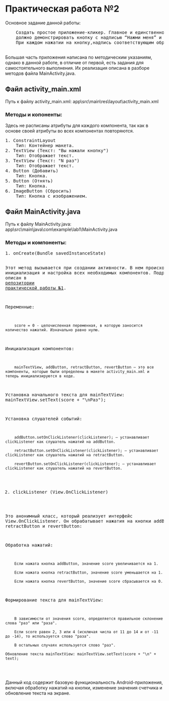 <h1>Практическая работа №2</h1>

<p>Основное задание данной работы:</p>
    <pre>
    Создать простое приложение-кликер. Главное и единственное окно приложения
    должно демонстрировать кнопку с надписью “Нажми меня” и надпись “Вы нажали кнопку 0 раз”.
    При каждом нажатии на кнопку,надпись соответствующим образом изменяется.
    </pre>
<p>
    Большая часть приложения написана по методическим указаниям, однако
    в данной работе, в отличие от первой, есть задания для самостоятельного выполнения. Их реализация описана в разборе методов файла MainActivity.java.
</p>

<h2>Файл activity_main.xml</h2>
<p>
    Путь к файлу activity_main.xml: app\src\main\res\layout\activity_main.xml
</p>
<h3>Методы и копоненты:</h3>
<p>Здесь не расписаны атрибуты для каждого компонента, так как в основе своей атрибуты во всех компонентах повторяются.</p>
<pre>
1. ConstraintLayout
    Тип: Контейнер макета.
2. TextView (Текст: "Вы нажали кнопку")
    Тип: Отображает текст.
3. TextView (Текст: "N раз")
    Тип: Отображает текст.
4. Button (Добавить)
    Тип: Кнопка.
5. Button (Отнять)
    Тип: Кнопка.
6. ImageButton (Сбросить)
    Тип: Кнопка с изображением.
</pre>

<h2>Файл MainActivity.java</h2>

<p>
    Путь к файлу MainActivity.java:  app\src\main\java\com\example\lab1\MainActivity.java
</p>
<h3>Методы и компоненты:</h3>
<pre>
1. onCreate(Bundle savedInstanceState)

Этот метод вызывается при создании активности.
    В нем происходит инициализация и настройка всех необходимых компонентов.
    Подробнее метод описан в <a href="https://github.com/SemkiPivo/java_android_lab1">репозитории практической работы №1</a>.

Переменные:

        score = 0 - целочисленная переменная, в которую заносится количество нажатий. Изначально равно нулю.

Инициализация компонентов:

        mainTextView, addButton, retractButton, revertButton — это все компоненты, которые были определены в макете activity_main.xml и теперь инициализируются в коде.

Установка начального текста для mainTextView: mainTextView.setText(score + "\nРаз");

Установка слушателей событий:

        addButton.setOnClickListener(clickListener); — устанавливает clickListener как слушатель нажатий на addButton.

        retractButton.setOnClickListener(clickListener); — устанавливает clickListener как слушатель нажатий на retractButton.

        revertButton.setOnClickListener(clickListener); — устанавливает clickListener как слушатель нажатий на revertButton.

2. clickListener (View.OnClickListener)

Это анонимный класс, который реализует интерфейс View.OnClickListener. 
    Он обрабатывает нажатия на кнопки addButton, retractButton и revertButton:

Обработка нажатий:

        Если нажата кнопка addButton, значение score увеличивается на 1.

        Если нажата кнопка retractButton, значение score уменьшается на 1.

        Если нажата кнопка revertButton, значение score сбрасывается на 0.

Формирование текста для mainTextView:

        В зависимости от значения score, определяется правильное склонение слова "раз" или "раза".

        Если score равен 2, 3 или 4 (исключая числа от 11 до 14 и от -11 до -14), то используется слово "раза".

        В остальных случаях используется слово "раз".

    Обновление текста mainTextView: mainTextView.setText(score + "\n" + text);
  </pre>
<p>
    Данный код содержит базовую функциональность Android-приложения,
    включая обработку нажатий на кнопки, изменение значения счетчика и обновление текста на экране.
</p>
